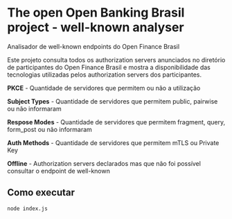 # The open Open Banking Brasil project - well-known analyser
Analisador de well-known endpoints do Open Finance Brasil

Este projeto consulta todos os authorization servers anunciados no diretório de participantes do Open Finance Brasil e mostra a disponibilidade das tecnologias utilizadas pelos authorization servers dos participantes.

**PKCE** - Quantidade de servidores que permitem ou não a utilização

**Subject Types** - Quantidade de servidores que permitem public, pairwise ou não informaram

**Respose Modes** - Quantidade de servidores que permitem fragment, query, form_post ou não informaram

**Auth Methods** - Quantidade de servidores que permitem mTLS ou Private Key

**Offline** - Authorization servers declarados mas que não foi possível consultar o endpoint de well-known

## Como executar

```
node index.js
```
